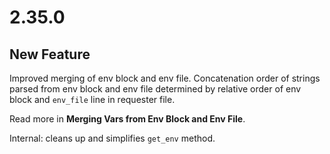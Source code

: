 # 2.35.0

## New Feature

Improved merging of env block and env file. Concatenation order of strings parsed from env block and env file determined by relative order of env block and `env_file` line in requester file.

Read more in **Merging Vars from Env Block and Env File**.

Internal: cleans up and simplifies `get_env` method.

